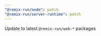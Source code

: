 ```yaml
---
"@remix-run/node": patch
"@remix-run/server-runtime": patch
---
```


Update to latest `@remix-run/web-*` packages

